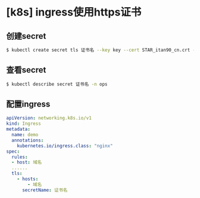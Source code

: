 # [k8s] ingress使用https证书

## 创建secret

```bash
$ kubectl create secret tls 证书名 --key key --cert STAR_itan90_cn.crt -n 命名空间
```

## 查看secret

```bash
$ kubectl describe secret 证书名 -n ops
```

## 配置ingress

```yaml
apiVersion: networking.k8s.io/v1
kind: Ingress
metadata:
  name: demo
  annotations:
    kubernetes.io/ingress.class: "nginx"
spec:
  rules:
  - host: 域名
  ......
  tls:
    - hosts:
        - 域名
      secretName: 证书名
```


